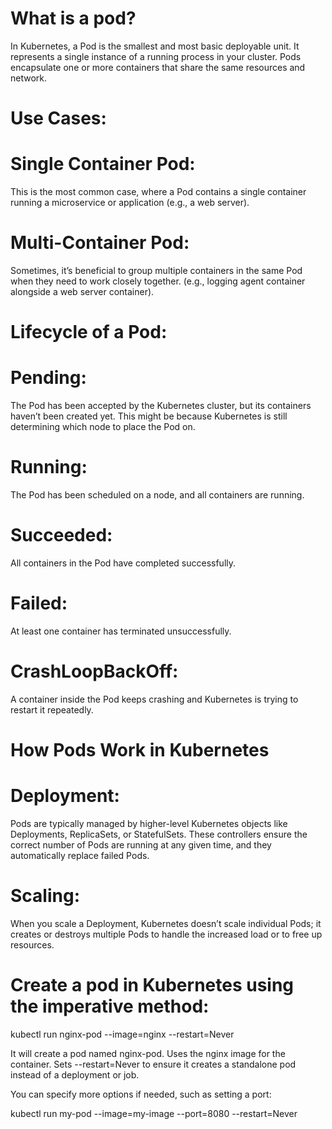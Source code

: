 # What is a pod?
In Kubernetes, a Pod is the smallest and most basic deployable unit. It represents a single instance of a running process in your cluster.
Pods encapsulate one or more containers that share the same resources and network.

# Use Cases:

# Single Container Pod:
This is the most common case, where a Pod contains a single container running a microservice or application (e.g., a web server).

# Multi-Container Pod:
  Sometimes, it’s beneficial to group multiple containers in the same Pod when they need to work closely together.
  (e.g., logging agent container alongside a web server container).

# Lifecycle of a Pod:

# Pending:
  The Pod has been accepted by the Kubernetes cluster, but its containers haven’t been created yet. This might be because Kubernetes is still determining which node to place the Pod on.

# Running:
  The Pod has been scheduled on a node, and all containers are running.

# Succeeded:
  All containers in the Pod have completed successfully.

# Failed:
  At least one container has terminated unsuccessfully.

# CrashLoopBackOff:
  A container inside the Pod keeps crashing and Kubernetes is trying to restart it repeatedly.

# How Pods Work in Kubernetes

# Deployment:
  Pods are typically managed by higher-level Kubernetes objects like Deployments, ReplicaSets, or StatefulSets.
  These controllers ensure the correct number of Pods are running at any given time, and they automatically replace failed Pods.

# Scaling:
  When you scale a Deployment, Kubernetes doesn’t scale individual Pods;
  it creates or destroys multiple Pods to handle the increased load or to free up resources.

# Create a pod in Kubernetes using the imperative method:

  kubectl run nginx-pod --image=nginx --restart=Never

  It will create a pod named nginx-pod.
  Uses the nginx image for the container.
  Sets --restart=Never to ensure it creates a standalone pod instead of a deployment or job.

  You can specify more options if needed, such as setting a port:

  kubectl run my-pod --image=my-image --port=8080 --restart=Never
